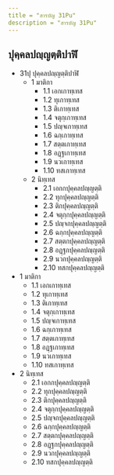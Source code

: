```yaml
---
title = "สารบัญ 31Pu"
description = "สารบัญ 31Pu"
---
```


## ปุคฺคลปญฺญตฺติปาฬิ

- 31ปุ ปุคฺคลปญฺญตฺติปาฬิ
  - 1 มาติกา
    - 1.1 เอกเกาทฺเทส
    - 1.2 ทุเกาทฺเทส
    - 1.3 ติเกาทฺเทส
    - 1.4 จตุกฺเกาทฺเทส
    - 1.5 ปญฺจเกาทฺเทส
    - 1.6 ฉกฺเกาทฺเทส
    - 1.7 สตฺตเกาทฺเทส
    - 1.8 อฏฺฐเกาทฺเทส
    - 1.9 นวเกาทฺเทส
    - 1.10 ทสเกาทฺเทส
  - 2 นิทฺเทส
    - 2.1 เอกกปุคฺคลปญฺญตฺติ
    - 2.2 ทุกปุคฺคลปญฺญตฺติ
    - 2.3 ติกปุคฺคลปญฺญตฺติ
    - 2.4 จตุกฺกปุคฺคลปญฺญตฺติ
    - 2.5 ปญฺจกปุคฺคลปญฺญตฺติ
    - 2.6 ฉกฺกปุคฺคลปญฺญตฺติ
    - 2.7 สตฺตกปุคฺคลปญฺญตฺติ
    - 2.8 อฏฺฐกปุคฺคลปญฺญตฺติ
    - 2.9 นวกปุคฺคลปญฺญตฺติ
    - 2.10 ทสกปุคฺคลปญฺญตฺติ
- 1 มาติกา
  - 1.1 เอกเกาทฺเทส
  - 1.2 ทุเกาทฺเทส
  - 1.3 ติเกาทฺเทส
  - 1.4 จตุกฺเกาทฺเทส
  - 1.5 ปญฺจเกาทฺเทส
  - 1.6 ฉกฺเกาทฺเทส
  - 1.7 สตฺตเกาทฺเทส
  - 1.8 อฏฺฐเกาทฺเทส
  - 1.9 นวเกาทฺเทส
  - 1.10 ทสเกาทฺเทส
- 2 นิทฺเทส
  - 2.1 เอกกปุคฺคลปญฺญตฺติ
  - 2.2 ทุกปุคฺคลปญฺญตฺติ
  - 2.3 ติกปุคฺคลปญฺญตฺติ
  - 2.4 จตุกฺกปุคฺคลปญฺญตฺติ
  - 2.5 ปญฺจกปุคฺคลปญฺญตฺติ
  - 2.6 ฉกฺกปุคฺคลปญฺญตฺติ
  - 2.7 สตฺตกปุคฺคลปญฺญตฺติ
  - 2.8 อฏฺฐกปุคฺคลปญฺญตฺติ
  - 2.9 นวกปุคฺคลปญฺญตฺติ
  - 2.10 ทสกปุคฺคลปญฺญตฺติ
